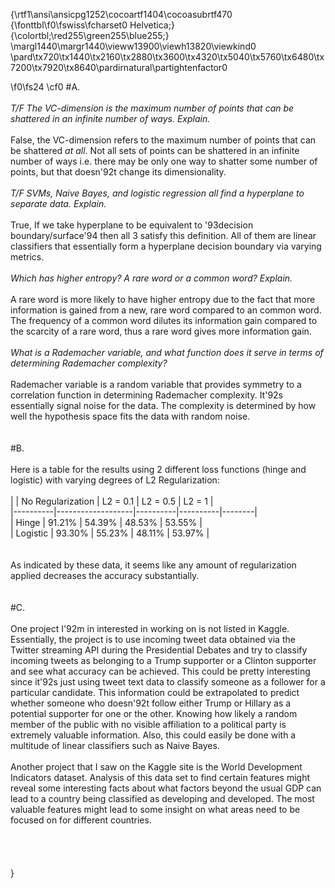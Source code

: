 {\rtf1\ansi\ansicpg1252\cocoartf1404\cocoasubrtf470
{\fonttbl\f0\fswiss\fcharset0 Helvetica;}
{\colortbl;\red255\green255\blue255;}
\margl1440\margr1440\vieww13900\viewh13820\viewkind0
\pard\tx720\tx1440\tx2160\tx2880\tx3600\tx4320\tx5040\tx5760\tx6480\tx7200\tx7920\tx8640\pardirnatural\partightenfactor0

\f0\fs24 \cf0 #A. \
\
*T/F The VC-dimension is the maximum number of points that can be shattered in an infinite number of ways. Explain.*\
\
False, the VC-dimension refers to the maximum number of points that can be shattered *at all*. Not all sets of points can be shattered in an infinite number of ways i.e. there may be only one way to shatter some number of points, but that doesn\'92t change its dimensionality.\
\
*T/F SVMs, Naive Bayes, and logistic regression all find a hyperplane to separate data. Explain.*\
\
True, If we take hyperplane to be equivalent to \'93decision boundary/surface\'94 then all 3 satisfy this definition. All of them are linear classifiers that essentially form a hyperplane decision boundary via varying metrics.\
\
*Which has higher entropy? A rare word or a common word? Explain.*\
\
A rare word is more likely to have higher entropy due to the fact that more information is gained from a new, rare word compared to an common word. The frequency of a common word dilutes its information gain compared to the scarcity of a rare word, thus a rare word gives more information gain.\
\
*What is a Rademacher variable, and what function does it serve in terms of determining Rademacher complexity?*\
\
Rademacher variable is a random variable that provides symmetry to a correlation function in determining Rademacher complexity. It\'92s essentially signal noise for the data. The complexity is determined by how well the hypothesis space fits the data with random noise.\
\
\
#B. \
\
Here is a table for the results using 2 different loss functions (hinge and logistic) with varying degrees of L2 Regularization:\
\
|          | No Regularization | L2 = 0.1 | L2 = 0.5 | L2 = 1 |\
|----------|-------------------|----------|----------|--------|\
| Hinge    | 91.21%            | 54.39%   | 48.53%   | 53.55% |\
| Logistic | 93.30%            | 55.23%   | 48.11%   | 53.97% |\
\
\
As indicated by these data, it seems like any amount of regularization applied decreases the accuracy substantially.\
\
\
#C. \
\
One project I\'92m in interested in working on is not listed in Kaggle. Essentially, the project is to use incoming tweet data obtained via the Twitter streaming API during the Presidential Debates and try to classify incoming tweets as belonging to a Trump supporter or a Clinton supporter and see what accuracy can be achieved. This could be pretty interesting since it\'92s just using tweet text data to classify someone as a follower for a particular candidate. This information could be extrapolated to predict whether someone who doesn\'92t follow either Trump or Hillary as a potential supporter for one or the other. Knowing how likely a random member of the public with no visible affiliation to a political party is extremely valuable information. Also, this could easily be done with a multitude of linear classifiers such as Naive Bayes. \
\
Another project that I saw on the Kaggle site is the World Development Indicators dataset. Analysis of this data set to find certain features might reveal some interesting facts about what factors beyond the usual GDP can lead to a country being classified as developing and developed. The most valuable features might lead to some insight on what areas need to be focused on for different countries.\
\
\
\
\
}